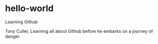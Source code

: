 # hello-world
Learning Github

Tony Culler, Learning all about Github before he embarks on a journey of danger.

